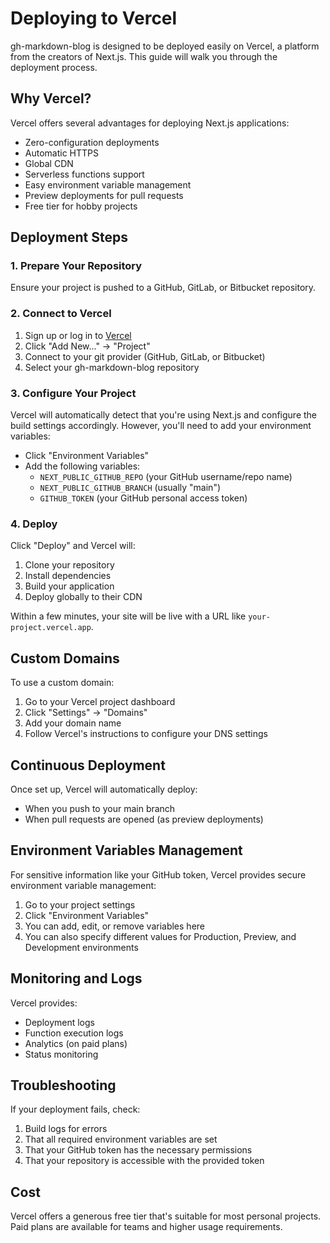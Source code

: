 # Deploying to Vercel

gh-markdown-blog is designed to be deployed easily on Vercel, a platform from the creators of Next.js. This guide will walk you through the deployment process.

## Why Vercel?

Vercel offers several advantages for deploying Next.js applications:

- Zero-configuration deployments
- Automatic HTTPS
- Global CDN
- Serverless functions support
- Easy environment variable management
- Preview deployments for pull requests
- Free tier for hobby projects

## Deployment Steps

### 1. Prepare Your Repository

Ensure your project is pushed to a GitHub, GitLab, or Bitbucket repository.

### 2. Connect to Vercel

1. Sign up or log in to [Vercel](https://vercel.com)
2. Click "Add New..." → "Project"
3. Connect to your git provider (GitHub, GitLab, or Bitbucket)
4. Select your gh-markdown-blog repository

### 3. Configure Your Project

Vercel will automatically detect that you're using Next.js and configure the build settings accordingly. However, you'll need to add your environment variables:

- Click "Environment Variables"
- Add the following variables:
  - `NEXT_PUBLIC_GITHUB_REPO` (your GitHub username/repo name)
  - `NEXT_PUBLIC_GITHUB_BRANCH` (usually "main")
  - `GITHUB_TOKEN` (your GitHub personal access token)

### 4. Deploy

Click "Deploy" and Vercel will:
1. Clone your repository
2. Install dependencies
3. Build your application
4. Deploy globally to their CDN

Within a few minutes, your site will be live with a URL like `your-project.vercel.app`.

## Custom Domains

To use a custom domain:

1. Go to your Vercel project dashboard
2. Click "Settings" → "Domains"
3. Add your domain name
4. Follow Vercel's instructions to configure your DNS settings

## Continuous Deployment

Once set up, Vercel will automatically deploy:
- When you push to your main branch
- When pull requests are opened (as preview deployments)

## Environment Variables Management

For sensitive information like your GitHub token, Vercel provides secure environment variable management:

1. Go to your project settings
2. Click "Environment Variables"
3. You can add, edit, or remove variables here
4. You can also specify different values for Production, Preview, and Development environments

## Monitoring and Logs

Vercel provides:
- Deployment logs
- Function execution logs
- Analytics (on paid plans)
- Status monitoring

## Troubleshooting

If your deployment fails, check:
1. Build logs for errors
2. That all required environment variables are set
3. That your GitHub token has the necessary permissions
4. That your repository is accessible with the provided token

## Cost

Vercel offers a generous free tier that's suitable for most personal projects. Paid plans are available for teams and higher usage requirements.